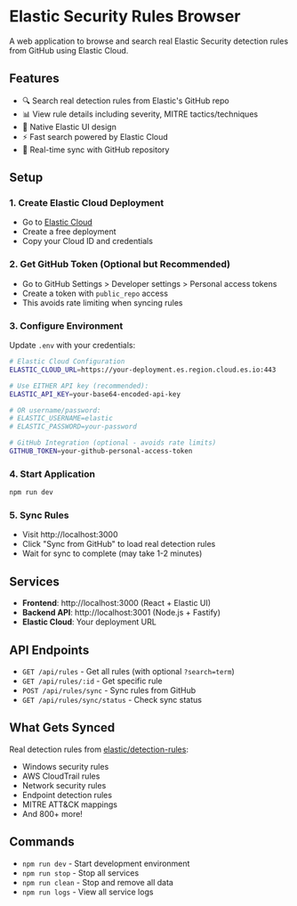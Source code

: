 # Elastic Security Rules Browser

A web application to browse and search real Elastic Security detection rules from GitHub using Elastic Cloud.

## Features

- 🔍 Search real detection rules from Elastic's GitHub repo
- 📊 View rule details including severity, MITRE tactics/techniques  
- 🎨 Native Elastic UI design
- ⚡ Fast search powered by Elastic Cloud
- 🔄 Real-time sync with GitHub repository

## Setup

### 1. Create Elastic Cloud Deployment
- Go to [Elastic Cloud](https://cloud.elastic.co/)
- Create a free deployment
- Copy your Cloud ID and credentials

### 2. Get GitHub Token (Optional but Recommended)
- Go to GitHub Settings > Developer settings > Personal access tokens
- Create a token with `public_repo` access
- This avoids rate limiting when syncing rules

### 3. Configure Environment
Update `.env` with your credentials:
```bash
# Elastic Cloud Configuration  
ELASTIC_CLOUD_URL=https://your-deployment.es.region.cloud.es.io:443

# Use EITHER API key (recommended):
ELASTIC_API_KEY=your-base64-encoded-api-key

# OR username/password:
# ELASTIC_USERNAME=elastic
# ELASTIC_PASSWORD=your-password

# GitHub Integration (optional - avoids rate limits)
GITHUB_TOKEN=your-github-personal-access-token
```

### 4. Start Application
```bash
npm run dev
```

### 5. Sync Rules
- Visit http://localhost:3000
- Click "Sync from GitHub" to load real detection rules
- Wait for sync to complete (may take 1-2 minutes)

## Services

- **Frontend**: http://localhost:3000 (React + Elastic UI)
- **Backend API**: http://localhost:3001 (Node.js + Fastify)
- **Elastic Cloud**: Your deployment URL

## API Endpoints

- `GET /api/rules` - Get all rules (with optional `?search=term`)
- `GET /api/rules/:id` - Get specific rule
- `POST /api/rules/sync` - Sync rules from GitHub
- `GET /api/rules/sync/status` - Check sync status

## What Gets Synced

Real detection rules from [elastic/detection-rules](https://github.com/elastic/detection-rules):
- Windows security rules
- AWS CloudTrail rules  
- Network security rules
- Endpoint detection rules
- MITRE ATT&CK mappings
- And 800+ more!

## Commands

- `npm run dev` - Start development environment
- `npm run stop` - Stop all services
- `npm run clean` - Stop and remove all data
- `npm run logs` - View all service logs